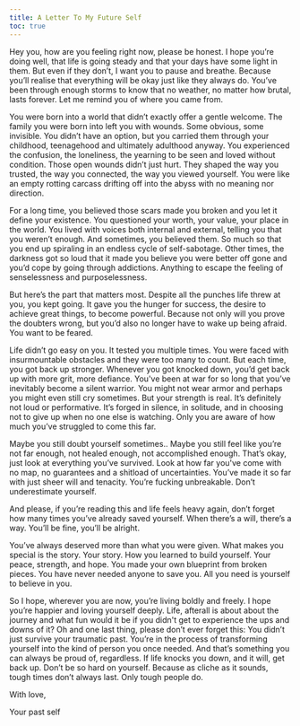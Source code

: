 ```yaml
---
title: A Letter To My Future Self
toc: true
---
```


Hey you, how are you feeling right now, please be honest. I hope you’re doing well, that life is going steady and that your days have some light in them. But even if they don’t, I want you to pause and breathe. Because you’ll realise that everything will be okay just like they always do. You’ve been through enough storms to know that no weather, no matter how brutal, lasts forever. Let me remind you of where you came from.

You were born into a world that didn’t exactly offer a gentle welcome. The family you were born into left you with wounds. Some obvious, some invisible. You didn’t have an option, but you carried them through your childhood, teenagehood and ultimately adulthood anyway. You experienced the confusion, the loneliness, the yearning to be seen and loved without condition. Those open wounds didn’t just hurt. They shaped the way you trusted, the way you connected, the way you viewed yourself. You were like an empty rotting carcass drifting off into the abyss with no meaning nor direction. 

For a long time, you believed those scars made you broken and you let it define your existence. You questioned your worth, your value, your place in the world. You lived with voices both internal and external, telling you that you weren’t enough. And sometimes, you believed them. So much so that you end up spiraling in an endless cycle of self-sabotage. Other times, the darkness got so loud that it made you believe you were better off gone and you’d cope by going through addictions. Anything to escape the feeling of senselessness and purposelessness. 

But here’s the part that matters most. Despite all the punches life threw at you, you kept going. It gave you the hunger for success, the desire to achieve great things, to become powerful. Because not only will you prove the doubters wrong, but you’d also no longer have to wake up being afraid. You want to be feared. 

Life didn’t go easy on you. It tested you multiple times. You were faced with insurmountable obstacles and they were too many to count. But each time, you got back up stronger. Whenever you got knocked down, you’d get back up with more grit, more defiance. You've been at war for so long that you’ve inevitably become a silent warrior. You might not wear armor and perhaps you might even still cry sometimes. But your strength is real. It’s definitely not loud or performative. It’s forged in silence, in solitude, and in choosing not to give up when no one else is watching. Only you are aware of how much you’ve struggled to come this far.

Maybe you still doubt yourself sometimes.. Maybe you still feel like you’re not far enough, not healed enough, not accomplished enough. That’s okay, just look at everything you’ve survived. Look at how far you've come with no map, no guarantees and a shitload of uncertainties. You’ve made it so far with just sheer will and tenacity. You’re fucking unbreakable. Don’t underestimate yourself.

And please, if you’re reading this and life feels heavy again, don’t forget how many times you’ve already saved yourself. When there’s a will, there’s a way. You’ll be fine, you’ll be alright.

You’ve always deserved more than what you were given. What makes you special is the story. Your story. How you learned to build yourself. Your peace, strength, and hope. You made your own blueprint from broken pieces. You have never needed anyone to save you. All you need is yourself to believe in you.

So I hope, wherever you are now, you’re living boldly and freely. I hope you’re happier and loving yourself deeply. Life, afterall is about about the journey and what fun would it be if you didn't get to experience the ups and downs of it? Oh and one last thing, please don’t ever forget this: You didn’t just survive your traumatic past. You’re in the process of transforming yourself into the kind of person you once needed. And that’s something you can always be proud of, regardless. If life knocks you down, and it will, get back up. Don’t be so hard on yourself. Because as cliche as it sounds, tough times don’t always last. Only tough people do.

With love,

Your past self



